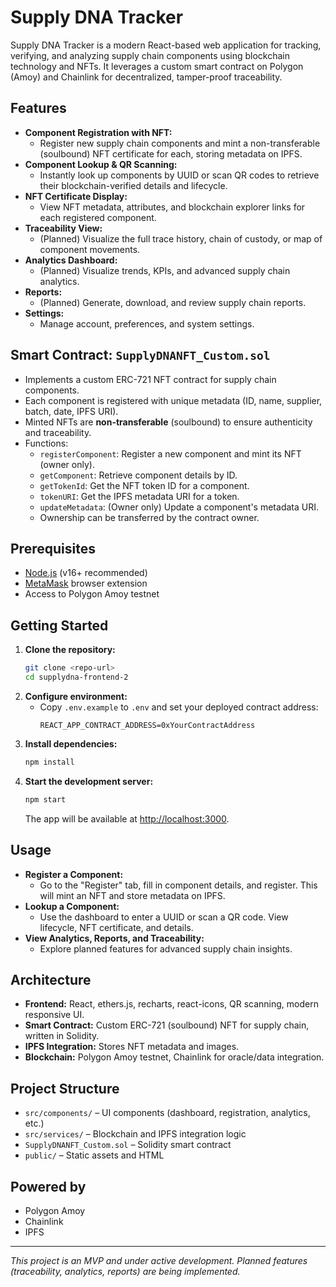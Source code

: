 # Supply DNA Tracker

Supply DNA Tracker is a modern React-based web application for tracking, verifying, and analyzing supply chain components using blockchain technology and NFTs. It leverages a custom smart contract on Polygon (Amoy) and Chainlink for decentralized, tamper-proof traceability.

## Features

- **Component Registration with NFT:**
  - Register new supply chain components and mint a non-transferable (soulbound) NFT certificate for each, storing metadata on IPFS.
- **Component Lookup & QR Scanning:**
  - Instantly look up components by UUID or scan QR codes to retrieve their blockchain-verified details and lifecycle.
- **NFT Certificate Display:**
  - View NFT metadata, attributes, and blockchain explorer links for each registered component.
- **Traceability View:**
  - (Planned) Visualize the full trace history, chain of custody, or map of component movements.
- **Analytics Dashboard:**
  - (Planned) Visualize trends, KPIs, and advanced supply chain analytics.
- **Reports:**
  - (Planned) Generate, download, and review supply chain reports.
- **Settings:**
  - Manage account, preferences, and system settings.

## Smart Contract: `SupplyDNANFT_Custom.sol`

- Implements a custom ERC-721 NFT contract for supply chain components.
- Each component is registered with unique metadata (ID, name, supplier, batch, date, IPFS URI).
- Minted NFTs are **non-transferable** (soulbound) to ensure authenticity and traceability.
- Functions:
  - `registerComponent`: Register a new component and mint its NFT (owner only).
  - `getComponent`: Retrieve component details by ID.
  - `getTokenId`: Get the NFT token ID for a component.
  - `tokenURI`: Get the IPFS metadata URI for a token.
  - `updateMetadata`: (Owner only) Update a component's metadata URI.
  - Ownership can be transferred by the contract owner.

## Prerequisites

- [Node.js](https://nodejs.org/) (v16+ recommended)
- [MetaMask](https://metamask.io/) browser extension
- Access to Polygon Amoy testnet

## Getting Started

1. **Clone the repository:**
   ```bash
   git clone <repo-url>
   cd supplydna-frontend-2
   ```
2. **Configure environment:**
   - Copy `.env.example` to `.env` and set your deployed contract address:
     ```
     REACT_APP_CONTRACT_ADDRESS=0xYourContractAddress
     ```
3. **Install dependencies:**
   ```bash
   npm install
   ```
4. **Start the development server:**
   ```bash
   npm start
   ```
   The app will be available at [http://localhost:3000](http://localhost:3000).

## Usage

- **Register a Component:**
  - Go to the "Register" tab, fill in component details, and register. This will mint an NFT and store metadata on IPFS.
- **Lookup a Component:**
  - Use the dashboard to enter a UUID or scan a QR code. View lifecycle, NFT certificate, and details.
- **View Analytics, Reports, and Traceability:**
  - Explore planned features for advanced supply chain insights.

## Architecture

- **Frontend:** React, ethers.js, recharts, react-icons, QR scanning, modern responsive UI.
- **Smart Contract:** Custom ERC-721 (soulbound) NFT for supply chain, written in Solidity.
- **IPFS Integration:** Stores NFT metadata and images.
- **Blockchain:** Polygon Amoy testnet, Chainlink for oracle/data integration.

## Project Structure

- `src/components/` – UI components (dashboard, registration, analytics, etc.)
- `src/services/` – Blockchain and IPFS integration logic
- `SupplyDNANFT_Custom.sol` – Solidity smart contract
- `public/` – Static assets and HTML

## Powered by

- Polygon Amoy
- Chainlink
- IPFS

---

*This project is an MVP and under active development. Planned features (traceability, analytics, reports) are being implemented.*
